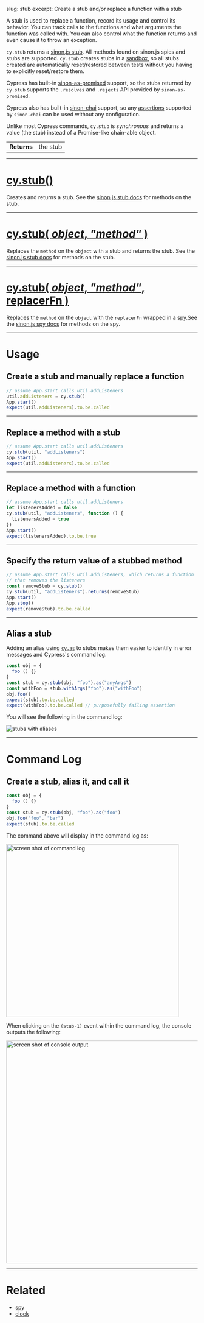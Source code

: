 slug: stub
excerpt: Create a stub and/or replace a function with a stub

A stub is used to replace a function, record its usage and control its behavior. You can track calls to the functions and what arguments the function was called with. You can also control what the function returns and even cause it to throw an exception.

`cy.stub` returns a [sinon.js stub](http://sinonjs.org/docs/#stubs). All methods found on sinon.js spies and stubs are supported. `cy.stub` creates stubs in a [sandbox](http://sinonjs.org/docs/#sandbox), so all stubs created are automatically reset/restored between tests without you having to explicitly reset/restore them.

Cypress has built-in [sinon-as-promised](https://github.com/bendrucker/sinon-as-promised) support, so the stubs returned by `cy.stub` supports the `.resolves` and `.rejects` API provided by `sinon-as-promised`.

Cypress also has built-in [sinon-chai](https://github.com/domenic/sinon-chai) support, so any [assertions](https://github.com/domenic/sinon-chai#assertions) supported by `sinon-chai` can be used without any configuration.

Unlike most Cypress commands, `cy.stub` is *synchronous* and returns a value (the stub) instead of a Promise-like chain-able object.

| | |
|--- | --- |
| **Returns** | the stub |

***

# [cy.stub()](#section-usage)

Creates and returns a stub. See the [sinon.js stub docs](http://sinonjs.org/docs/#stubs) for methods on the stub.

***

# [cy.stub( *object*, *"method"* )](#section-replace-a-method-with-a-stub)

Replaces the `method` on the `object` with a stub and returns the stub. See the [sinon.js stub docs](http://sinonjs.org/docs/#stubs) for methods on the stub.

***

# [cy.stub( *object*, *"method"*, replacerFn )](#section-replace-a-method-with-a-function)

Replaces the `method` on the `object` with the `replacerFn` wrapped in a spy.See the [sinon.js spy docs](http://sinonjs.org/docs/#spies) for methods on the spy.

***

# Usage

## Create a stub and manually replace a function

```javascript
// assume App.start calls util.addListeners
util.addListeners = cy.stub()
App.start()
expect(util.addListeners).to.be.called
```

***

## Replace a method with a stub

```javascript
// assume App.start calls util.addListeners
cy.stub(util, "addListeners")
App.start()
expect(util.addListeners).to.be.called
```

***

## Replace a method with a function

```javascript
// assume App.start calls util.addListeners
let listenersAdded = false
cy.stub(util, "addListeners", function () {
  listenersAdded = true
})
App.start()
expect(listenersAdded).to.be.true
```

***

## Specify the return value of a stubbed method

```javascript
// assume App.start calls util.addListeners, which returns a function
// that removes the listeners
const removeStub = cy.stub()
cy.stub(util, "addListeners").returns(removeStub)
App.start()
App.stop()
expect(removeStub).to.be.called
```

***

## Alias a stub

Adding an alias using [`cy.as`](https://on.cypress.io/api/as) to stubs makes them easier to identify in error messages and Cypress's command log.

```javascript
const obj = {
  foo () {}
}
const stub = cy.stub(obj, "foo").as("anyArgs")
const withFoo = stub.withArgs("foo").as("withFoo")
obj.foo()
expect(stub).to.be.called
expect(withFoo).to.be.called // purposefully failing assertion
```

You will see the following in the command log:

![stubs with aliases](https://cloud.githubusercontent.com/assets/1157043/22437243/4cc778a4-e6f5-11e6-8f07-e601d3438c4f.png)

***

# Command Log

## Create a stub, alias it, and call it

```javascript
const obj = {
  foo () {}
}
const stub = cy.stub(obj, "foo").as("foo")
obj.foo("foo", "bar")
expect(stub).to.be.called
```

The command above will display in the command log as:

<img width="454" alt="screen shot of command log" src="https://cloud.githubusercontent.com/assets/1157043/22437473/335f7104-e6f6-11e6-8ee8-74dc21e7d4fa.png">

When clicking on the `(stub-1)` event within the command log, the console outputs the following:

<img width="585" alt="screen shot of console output" src="https://cloud.githubusercontent.com/assets/1157043/22437546/6b01e574-e6f6-11e6-878f-e10c2316d213.png">

***

# Related

- [spy](https://on.cypress.io/api/spy)
- [clock](https://on.cypress.io/api/clock)
